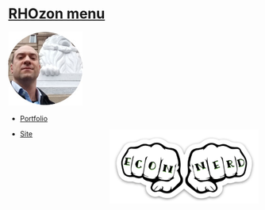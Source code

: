 # [RHOzon menu](https://rhozon.github.io/) 



![](me.jpg)      


- [Portfolio](https://rhozon.github.io/PortfolioRodrigo.html)

- [Site](https://rhozon.github.io/site/)               <img align="right" width="300" height="150" src="https://github.com/rhozon/rhozon.github.io/blob/master/econnerd.png">




